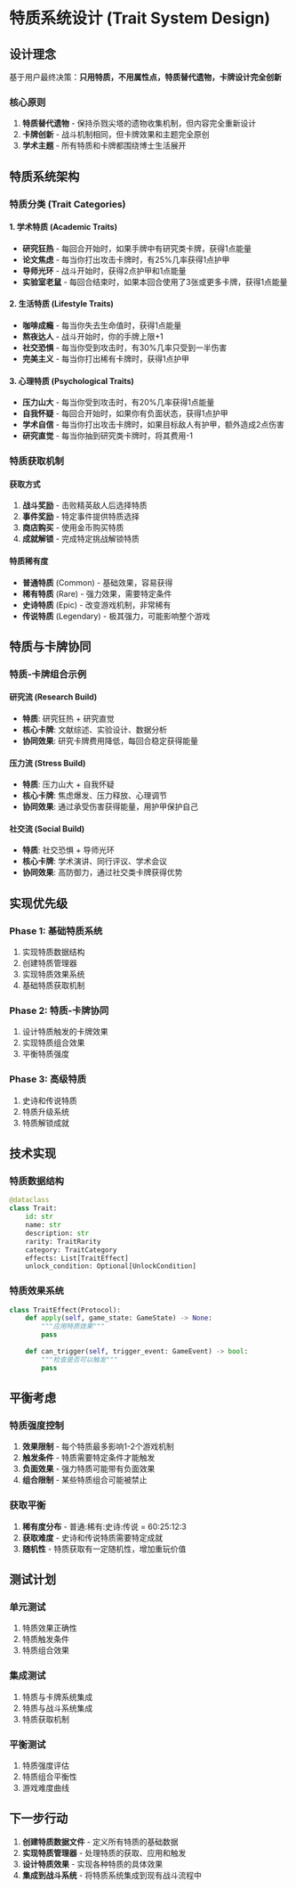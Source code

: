 # 特质系统设计 (Trait System Design)

## 设计理念

基于用户最终决策：**只用特质，不用属性点，特质替代遗物，卡牌设计完全创新**

### 核心原则
1. **特质替代遗物** - 保持杀戮尖塔的遗物收集机制，但内容完全重新设计
2. **卡牌创新** - 战斗机制相同，但卡牌效果和主题完全原创
3. **学术主题** - 所有特质和卡牌都围绕博士生活展开

## 特质系统架构

### 特质分类 (Trait Categories)

#### 1. 学术特质 (Academic Traits)
- **研究狂热** - 每回合开始时，如果手牌中有研究类卡牌，获得1点能量
- **论文焦虑** - 每当你打出攻击卡牌时，有25%几率获得1点护甲
- **导师光环** - 战斗开始时，获得2点护甲和1点能量
- **实验室老鼠** - 每回合结束时，如果本回合使用了3张或更多卡牌，获得1点能量

#### 2. 生活特质 (Lifestyle Traits)
- **咖啡成瘾** - 每当你失去生命值时，获得1点能量
- **熬夜达人** - 战斗开始时，你的手牌上限+1
- **社交恐惧** - 每当你受到攻击时，有30%几率只受到一半伤害
- **完美主义** - 每当你打出稀有卡牌时，获得1点护甲

#### 3. 心理特质 (Psychological Traits)
- **压力山大** - 每当你受到攻击时，有20%几率获得1点能量
- **自我怀疑** - 每回合开始时，如果你有负面状态，获得1点护甲
- **学术自信** - 每当你打出攻击卡牌时，如果目标敌人有护甲，额外造成2点伤害
- **研究直觉** - 每当你抽到研究类卡牌时，将其费用-1

### 特质获取机制

#### 获取方式
1. **战斗奖励** - 击败精英敌人后选择特质
2. **事件奖励** - 特定事件提供特质选择
3. **商店购买** - 使用金币购买特质
4. **成就解锁** - 完成特定挑战解锁特质

#### 特质稀有度
- **普通特质** (Common) - 基础效果，容易获得
- **稀有特质** (Rare) - 强力效果，需要特定条件
- **史诗特质** (Epic) - 改变游戏机制，非常稀有
- **传说特质** (Legendary) - 极其强力，可能影响整个游戏

## 特质与卡牌协同

### 特质-卡牌组合示例

#### 研究流 (Research Build)
- **特质**: 研究狂热 + 研究直觉
- **核心卡牌**: 文献综述、实验设计、数据分析
- **协同效果**: 研究卡牌费用降低，每回合稳定获得能量

#### 压力流 (Stress Build)
- **特质**: 压力山大 + 自我怀疑
- **核心卡牌**: 焦虑爆发、压力释放、心理调节
- **协同效果**: 通过承受伤害获得能量，用护甲保护自己

#### 社交流 (Social Build)
- **特质**: 社交恐惧 + 导师光环
- **核心卡牌**: 学术演讲、同行评议、学术会议
- **协同效果**: 高防御力，通过社交类卡牌获得优势

## 实现优先级

### Phase 1: 基础特质系统
1. 实现特质数据结构
2. 创建特质管理器
3. 实现特质效果系统
4. 基础特质获取机制

### Phase 2: 特质-卡牌协同
1. 设计特质触发的卡牌效果
2. 实现特质组合效果
3. 平衡特质强度

### Phase 3: 高级特质
1. 史诗和传说特质
2. 特质升级系统
3. 特质解锁成就

## 技术实现

### 特质数据结构
```python
@dataclass
class Trait:
    id: str
    name: str
    description: str
    rarity: TraitRarity
    category: TraitCategory
    effects: List[TraitEffect]
    unlock_condition: Optional[UnlockCondition]
```

### 特质效果系统
```python
class TraitEffect(Protocol):
    def apply(self, game_state: GameState) -> None:
        """应用特质效果"""
        pass
    
    def can_trigger(self, trigger_event: GameEvent) -> bool:
        """检查是否可以触发"""
        pass
```

## 平衡考虑

### 特质强度控制
1. **效果限制** - 每个特质最多影响1-2个游戏机制
2. **触发条件** - 特质需要特定条件才能触发
3. **负面效果** - 强力特质可能带有负面效果
4. **组合限制** - 某些特质组合可能被禁止

### 获取平衡
1. **稀有度分布** - 普通:稀有:史诗:传说 = 60:25:12:3
2. **获取难度** - 史诗和传说特质需要特定成就
3. **随机性** - 特质获取有一定随机性，增加重玩价值

## 测试计划

### 单元测试
1. 特质效果正确性
2. 特质触发条件
3. 特质组合效果

### 集成测试
1. 特质与卡牌系统集成
2. 特质与战斗系统集成
3. 特质获取机制

### 平衡测试
1. 特质强度评估
2. 特质组合平衡性
3. 游戏难度曲线

## 下一步行动

1. **创建特质数据文件** - 定义所有特质的基础数据
2. **实现特质管理器** - 处理特质的获取、应用和触发
3. **设计特质效果** - 实现各种特质的具体效果
4. **集成到战斗系统** - 将特质系统集成到现有战斗流程中 